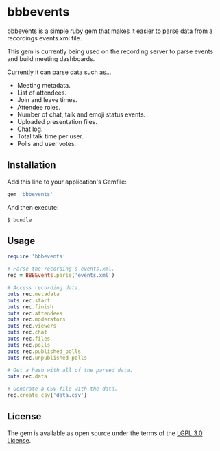 # bbbevents

bbbevents is a simple ruby gem that makes it easier to parse data from a recordings events.xml file.

This gem is currently being used on the recording server to parse events and build meeting dashboards.

Currently it can parse data such as...

* Meeting metadata.
* List of attendees.
* Join and leave times.
* Attendee roles.
* Number of chat, talk and emoji status events.
* Uploaded presentation files.
* Chat log.
* Total talk time per user.
* Polls and user votes.

## Installation

Add this line to your application's Gemfile:

```ruby
gem 'bbbevents'
```

And then execute:

    $ bundle

## Usage

```ruby
require 'bbbevents'

# Parse the recording's events.xml.
rec = BBBEvents.parse('events.xml')

# Access recording data.
puts rec.metadata
puts rec.start
puts rec.finish
puts rec.attendees
puts rec.moderators
puts rec.viewers
puts rec.chat
puts rec.files
puts rec.polls
puts rec.published_polls
puts rec.unpublished_polls

# Get a hash with all of the parsed data.
puts rec.data

# Generate a CSV file with the data.
rec.create_csv('data.csv')
```

## License

The gem is available as open source under the terms of the [LGPL 3.0 License](https://www.gnu.org/licenses/lgpl-3.0.txt).
